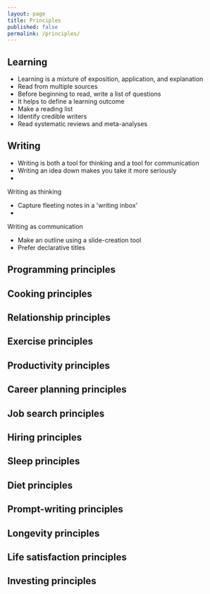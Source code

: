 ```yaml
---
layout: page
title: Principles
published: false
permalink: /principles/
---
```


## Learning

- Learning is a mixture of exposition, application, and explanation
- Read from multiple sources
- Before beginning to read, write a list of questions
- It helps to define a learning outcome
- Make a reading list
- Identify credible writers
- Read systematic reviews and meta-analyses

## Writing 

- Writing is both a tool for thinking and a tool for communication
- Writing an idea down makes you take it more seriously
- 

Writing as thinking
- Capture fleeting notes in a 'writing inbox'
- 


Writing as communication
- Make an outline using a slide-creation tool
- Prefer declarative titles

## Programming principles


## Cooking principles


## Relationship principles


## Exercise principles


## Productivity principles


## Career planning principles


## Job search principles


## Hiring principles


## Sleep principles


## Diet principles


## Prompt-writing principles


## Longevity principles


## Life satisfaction principles


## Investing principles
